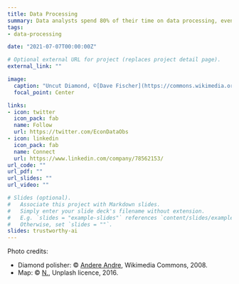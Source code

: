 ```yaml
---
title: Data Processing
summary: Data analysts spend 80% of their time on data processing, even though computers can perform these task much faster, with far less     errors, and they can document the process automatically. Data processing can be shared: an analyst in a company and an analyst in an      NGO does not have to reprocess the very same data twice. 
tags:
- data-processing

date: "2021-07-07T00:00:00Z"

# Optional external URL for project (replaces project detail page).
external_link: ""

image:
  caption: "Uncut Diamond, ©[Dave Fischer](https://commons.wikimedia.org/wiki/File:Uncut-diamond.jpg)"
  focal_point: Center

links:
- icon: twitter
  icon_pack: fab
  name: Follow
  url: https://twitter.com/EconDataObs
- icon: linkedin
  icon_pack: fab
  name: Connect
  url: https://www.linkedin.com/company/78562153/
url_code: ""
url_pdf: ""
url_slides: ""
url_video: ""

# Slides (optional).
#   Associate this project with Markdown slides.
#   Simply enter your slide deck's filename without extension.
#   E.g. `slides = "example-slides"` references `content/slides/example-slides.md`.
#   Otherwise, set `slides = ""`.
slides: trustworthy-ai
---
```




Photo credits:
- Diamond polisher: © [Andere Andre](https://commons.wikimedia.org/w/index.php?curid=4770037), Wikimedia Commons, 2008.
- Map: © [N.](https://unsplash.com/photos/RFId0_7kep4?utm_source=unsplash), Unplash licence, 2016.